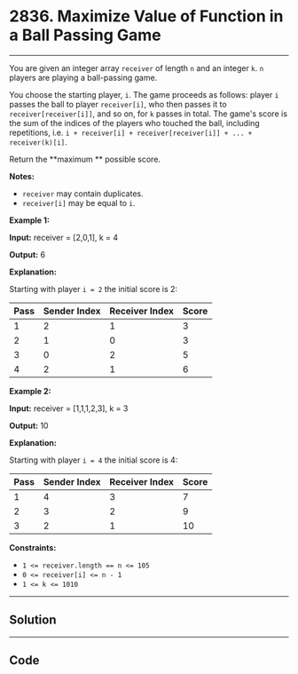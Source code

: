 # 2836. Maximize Value of Function in a Ball Passing Game

---

You are given an integer array `receiver` of length `n` and an integer `k`. `n` players are playing a ball-passing game.

You choose the starting player, `i`. The game proceeds as follows: player `i` passes the ball to player `receiver[i]`, who then passes it to `receiver[receiver[i]]`, and so on, for `k` passes in total. The game's score is the sum of the indices of the players who touched the ball, including repetitions, i.e. `i + receiver[i] + receiver[receiver[i]] + ... + receiver(k)[i]`.

Return the **maximum **  possible score.

**Notes:**

  * `receiver` may contain duplicates.
  * `receiver[i]` may be equal to `i`.



 

**Example 1:**

**Input:** receiver = [2,0,1], k = 4

**Output:** 6

**Explanation:**

Starting with player `i = 2` the initial score is 2:

Pass | Sender Index | Receiver Index | Score  
---|---|---|---  
1 | 2 | 1 | 3  
2 | 1 | 0 | 3  
3 | 0 | 2 | 5  
4 | 2 | 1 | 6  
  
**Example 2:**

**Input:** receiver = [1,1,1,2,3], k = 3

**Output:** 10

**Explanation:**

Starting with player `i = 4` the initial score is 4:

Pass | Sender Index | Receiver Index | Score  
---|---|---|---  
1 | 4 | 3 | 7  
2 | 3 | 2 | 9  
3 | 2 | 1 | 10  
  
 

**Constraints:**

  * `1 <= receiver.length == n <= 105`
  * `0 <= receiver[i] <= n - 1`
  * `1 <= k <= 1010`

---

## Solution



---

## Code
```python


```